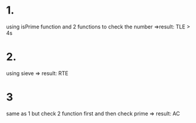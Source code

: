 # 1.
using isPrime function and 2 functions to check the number
=>result: TLE > 4s
# 2.
using sieve 
=> result: RTE
# 3
same as 1 but check 2 function first and then check prime
=> result: AC